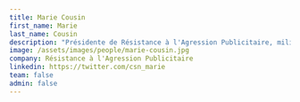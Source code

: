 ```yaml
---
title: Marie Cousin
first_name: Marie
last_name: Cousin
description: "Présidente de Résistance à l'Agression Publicitaire, militante #antipub #féministe et #climat"
image: /assets/images/people/marie-cousin.jpg
company: Résistance à l'Agression Publicitaire
linkedin: https://twitter.com/csn_marie
team: false
admin: false
---
```

